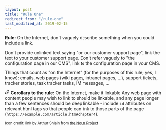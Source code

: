 ```yaml
---
layout: post
title: "Rule One"
redirect_from: "/rule-one"
last_modified_at: 2019-02-15
---
```


**Rule:** On the Internet, don't vaguely describe something when you could include a link.

Don't provide unlinked text saying "on our customer support page", link the text to your customer support page. Don't refer vaguely to "the configuration page in our CMS", link to the configuration page in your CMS.

Things that count as "on the Internet" (for the purposes of this rule; yes, I know): emails, web pages (wiki pages, intranet pages, …), support tickets, tracker stories, task tracker tasks, IM messages, …

<a name="corollary"><a href="#corollary"><svg xmlns:dc="http://purl.org/dc/elements/1.1/" xmlns:cc="http://creativecommons.org/ns#" xmlns:rdf="http://www.w3.org/1999/02/22-rdf-syntax-ns#" xmlns:svg="http://www.w3.org/2000/svg" xmlns="http://www.w3.org/2000/svg" height="14" width="14" id="svg10" xml:space="preserve" viewBox="0 0 88.000504 87.999504" y="0px" x="0px" version="1.2"><metadata id="metadata16"><rdf:RDF><cc:Work rdf:about=""><dc:format>image/svg+xml</dc:format><dc:type rdf:resource="http://purl.org/dc/dcmitype/StillImage" /><dc:title></dc:title></cc:Work></rdf:RDF></metadata><defs id="defs14" /><path id="path2" d="m 49.86975,9.8477504 -14.354,14.3549996 5.656,5.656 14.354,-14.355 c 4.68,-4.672 12.293,-4.672 16.973,0 4.676,4.68 4.676,12.293 0,16.973 l -11.526,11.523 c -4.68,4.676 -12.293,4.684 -16.973,0 l -5.656,5.656 c 3.898,3.898 9.02,5.848 14.141,5.848 5.125,0 10.246,-1.949 14.145,-5.848 l 11.526,-11.523 c 7.793,-7.797 7.793,-20.488 0,-28.2849996 -7.802,-7.801 -20.493,-7.793 -28.286,0 z" /><path id="path4" d="m 35.51575,32.49575 c -5.125,0 -10.246,1.949 -14.145,5.848 l -11.526,11.523 c -7.793,7.797 -7.793,20.488 0,28.285 7.801,7.801 20.492,7.793 28.285,0 l 14.354,-14.355 -5.656,-5.656 -14.354,14.355 c -4.68,4.672 -12.293,4.672 -16.973,0 -4.676,-4.68 -4.676,-12.293 0,-16.973 l 11.526,-11.523 c 4.68,-4.676 12.293,-4.684 16.973,0 l 5.656,-5.656 c -3.898,-3.899 -9.019,-5.848 -14.14,-5.848 z" /></svg></a></a> **Corollary to the rule:** On the Internet, make it linkable
Any web page with content people may wish to link to should be linkable, and any page longer than a few sentences should be deep linkable - include `id` attributes on relevant html tags so that people can link to those parts of the page (`https://example.com/article.htm#chapter4`).

<small>Icon credit: link by Arthur Shlain from [the Noun Project](https://thenounproject.com/)</small>
